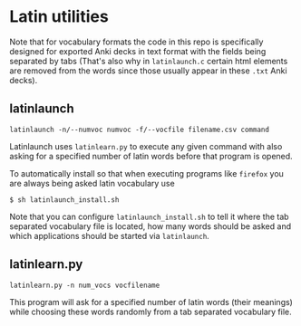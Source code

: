 # Latin utilities

Note that for vocabulary formats the code in this repo is specifically designed for exported Anki decks in text format with the fields being separated by tabs (That's also why in `latinlaunch.c` certain html elements are removed from the words since those usually appear in these `.txt` Anki decks).

## latinlaunch

```
latinlaunch -n/--numvoc numvoc -f/--vocfile filename.csv command
```

Latinlaunch uses `latinlearn.py` to execute any given command with also asking for a specified number of latin words before that program is opened.

To automatically install so that when executing programs like `firefox` you are always being asked latin vocabulary use

```
$ sh latinlaunch_install.sh
```

Note that you can configure `latinlaunch_install.sh` to tell it where the tab separated vocabulary file is located, how many words should be asked and which applications should be started via `latinlaunch`.

## latinlearn.py

```
latinlearn.py -n num_vocs vocfilename
```

This program will ask for a specified number of latin words (their meanings) while choosing these words randomly from a tab separated vocabulary file.
